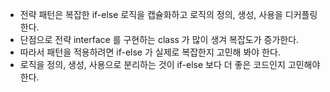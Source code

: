 - 전략 패턴은 복잡한 if-else 로직을 캡슐화하고 로직의 정의, 생성, 사용을 디커플링한다.
- 단점으로 전략 interface 를 구현하는 class 가 많이 생겨 복잡도가 증가한다.
- 따라서 패턴을 적용하려면 if-else 가 실제로 복잡한지 고민해 봐야 한다.
- 로직을 정의, 생성, 사용으로 분리하는 것이 if-else 보다 더 좋은 코드인지 고민해야 한다.
